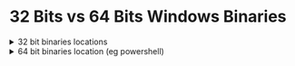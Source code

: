# 32 Bits vs 64 Bits Windows Binaries

<details>

<summary>32 bit binaries locations</summary>

* `c:\windows\system32`
* `c:\windows\syswow64`

</details>

<details>

<summary>64 bit binaries location (eg powershell)</summary>

* `c:\windows\sysnative`

</details>
